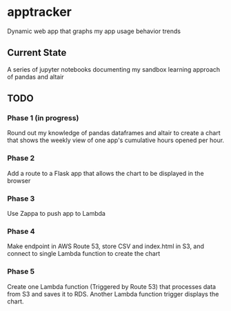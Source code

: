 # apptracker
Dynamic web app that graphs my app usage behavior trends

## Current State
A series of jupyter notebooks documenting my sandbox learning approach of pandas and altair

## TODO
### Phase 1 (in progress)
Round out my knowledge of pandas dataframes and altair to create a chart that shows the weekly view of one app's cumulative hours opened per hour.

### Phase 2
Add a route to a Flask app that allows the chart to be displayed in the browser

### Phase 3
Use Zappa to push app to Lambda

### Phase 4
Make endpoint in AWS Route 53, store CSV and index.html in S3, and connect to single Lambda function to create the chart

### Phase 5
Create one Lambda function (Triggered by Route 53) that processes data from S3 and saves it to RDS. Another Lambda function trigger displays the chart.
